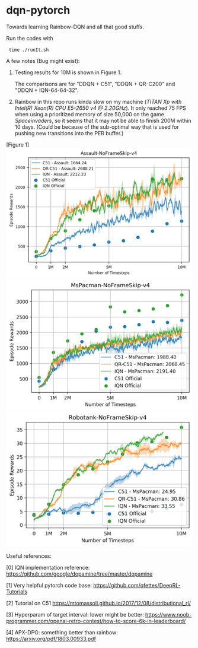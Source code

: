 # dqn-pytorch
Towards learning Rainbow-DQN and all that good stuffs.

Run the codes with

     time ./runIt.sh

A few notes (Bug might exist): 

   1. Testing results for 10M is shown in Figure 1. 
   
      The comparisons are for "DDQN + C51", "DDQN + QR-C200" and "DDQN + IQN-64-64-32".
   
   2. Rainbow in this repo runs kinda slow on my machine (_TITAN Xp with Intel(R) Xeon(R) CPU E5-2650 v4 @ 2.20GHz_). It only reached 75 FPS  when using a prioritized memory of size 50,000 on the game _Spaceinvaders_, so it seems that it may not be able to finish 200M within 10 days. (Could be because of the sub-optimal way that is used for pushing new transitions into the PER buffer.)
     
[Figure 1]
![alt text](https://raw.githubusercontent.com/dannysdeng/dqn-pytorch/master/demo_result/assault.png)
![alt text](https://raw.githubusercontent.com/dannysdeng/dqn-pytorch/master/demo_result/mspacman.png)
![alt text](https://raw.githubusercontent.com/dannysdeng/dqn-pytorch/master/demo_result/robotank.png)

Useful references:

[0] IQN implementation reference: https://github.com/google/dopamine/tree/master/dopamine

[1] Very helpful pytorch code base: https://github.com/qfettes/DeepRL-Tutorials

[2] Tutorial on C51 https://mtomassoli.github.io/2017/12/08/distributional_rl/

[3] Hyperparam of target interval: lower might be better: https://www.noob-programmer.com/openai-retro-contest/how-to-score-6k-in-leaderboard/

[4] APX-DPG: something better than rainbow: https://arxiv.org/pdf/1803.00933.pdf

